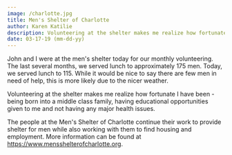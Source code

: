 ```yaml
---
image: /charlotte.jpg
title: Men's Shelter of Charlotte
author: Karen Katilie
description: Volunteering at the shelter makes me realize how fortunate I have been - being born into a middle class family, having educational opportunities given to me and not having any major health issues.
date: 03-17-19 (mm-dd-yy)
---
```


<BlogPost />

<!-- Adding Tags to Vuepress -->
<TagLinks />

John and I were at the men's shelter today for our monthly volunteering. The last several months, we served lunch to approximately 175 men. Today, we served lunch to 115. While it would be nice to say there are few men in need of help, this is more likely due to the nicer weather.

Volunteering at the shelter makes me realize how fortunate I have been - being born into a middle class family, having educational opportunities given to me and not having any major health issues.

The people at the Men's Shelter of Charlotte continue their work to provide shelter for men while also working with them to find housing and employment. More information can be found at https://www.mensshelterofcharlotte.org.
